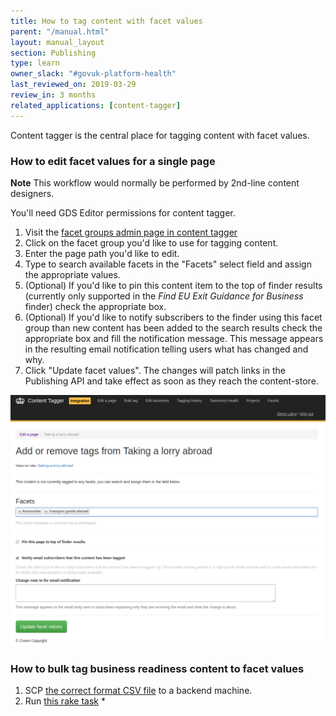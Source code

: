 ```yaml
---
title: How to tag content with facet values
parent: "/manual.html"
layout: manual_layout
section: Publishing
type: learn
owner_slack: "#govuk-platform-health"
last_reviewed_on: 2019-03-29
review_in: 3 months
related_applications: [content-tagger]
---
```


Content tagger is the central place for tagging content with facet values.

### How to edit facet values for a single page

**Note** This workflow would normally be performed by 2nd-line content designers.

You'll need GDS Editor permissions for content tagger.

1. Visit the [facet groups admin page in content tagger](https://content-tagger.integration.publishing.service.gov.uk/facet_groups)
2. Click on the facet group you'd like to use for tagging content.
3. Enter the page path you'd like to edit.
4. Type to search available facets in the "Facets" select field and assign the appropriate values.
5. (Optional) If you'd like to pin this content item to the top of finder results (currently only supported in the _Find EU Exit Guidance for Business_ finder) check the appropriate box.
6. (Optional) If you'd like to notify subscribers to the finder using this facet group than new content has been added to the search results check the appropriate box and fill the notification message. This message appears in the resulting email notification telling users what has changed and why.
7. Click "Update facet values". The changes will patch links in the Publishing API and take effect as soon as they reach the content-store.

![content-tagger screenshot](images/tagging-content-with-facets.png)


### How to bulk tag business readiness content to facet values

1. SCP [the correct format CSV file](https://github.com/alphagov/govuk-app-deployment-secrets/blob/master/shared_config/business_readiness.csv) to a backend machine.
2. Run [this rake task](https://deploy.integration.publishing.service.gov.uk/job/run-rake-task/parambuild/?TARGET_APPLICATION=content-tagger&MACHINE_CLASS=backend&RAKE_TASK=facets:tag_content_to_facet_values[%22/tmp/business-readiness.csv%22,%22lib/data/find-eu-exit-guidance-business.yml%22]) *
